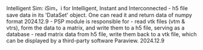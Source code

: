 Intelligent Sim: iSim，i for Intelligent, Instant and Interconnected
	- h5 file save data in its 'DataSet' object. One can read it and return data
  	of numpy format
		2024.12.9
	- PSP module is responsible for
  	- read vtk files (vtm & vtrs), form the data to a matrix, and write them to
  		a h5 file, serving as a database
		- read matrix data from h5 file, write them back to a vtk file, which can be
			displayed by a third-party software Paraview.
		2024.12.9